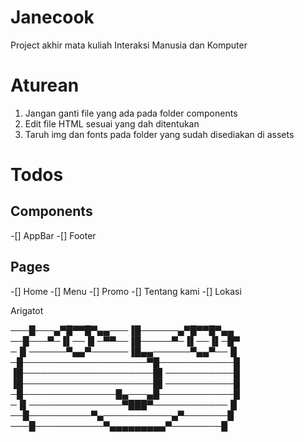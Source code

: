 # Janecook
Project akhir mata kuliah Interaksi Manusia dan Komputer


# Aturean
1. Jangan ganti file yang ada pada folder components
2. Edit file HTML sesuai yang dah ditentukan
3. Taruh img dan fonts pada folder yang sudah disediakan di assets


# Todos
## Components
-[] AppBar
-[] Footer
## Pages
-[] Home
-[] Menu
-[] Promo
-[] Tentang kami
-[] Lokasi


Arigatot

───█───▄▀█▀▀█▀▄▄───▐█──────▄▀█▀▀█▀▄▄
──█───▀─▐▌──▐▌─▀▀──▐█─────▀─▐▌──▐▌─█▀
─▐▌──────▀▄▄▀──────▐█▄▄──────▀▄▄▀──▐▌
─█────────────────────▀█────────────█
▐█─────────────────────█▌───────────█
▐█─────────────────────█▌───────────█
─█───────────────█▄───▄█────────────█
─▐▌───────────────▀███▀────────────▐▌
──█──────────▀▄───────────▄▀───────█
───█───────────▀▄▄▄▄▄▄▄▄▄▀────────█
